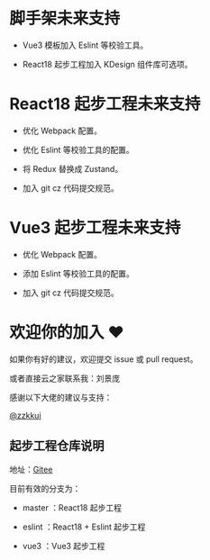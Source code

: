  # 脚手架未来支持

- Vue3 模板加入 Eslint 等校验工具。

- React18 起步工程加入 KDesign 组件库可选项。

# React18 起步工程未来支持

- 优化 Webpack 配置。

- 优化 Eslint 等校验工具的配置。

- 将 Redux 替换成 Zustand。

- 加入 git cz 代码提交规范。

# Vue3 起步工程未来支持

- 优化 Webpack 配置。

- 添加 Eslint 等校验工具的配置。

- 加入 git cz 代码提交规范。

# 欢迎你的加入 ❤️

如果你有好的建议，欢迎提交 issue 或 pull request。

或者直接云之家联系我：刘景庞

感谢以下大佬的建议与支持：

[@zzkkui](https://gitee.com/Quintus-Peng)

## 起步工程仓库说明

地址：[Gitee](https://gitee.com/pangzong/kingdee-cosmic)

目前有效的分支为：

- master ：React18 起步工程

- eslint ：React18 + Eslint 起步工程

- vue3 ：Vue3 起步工程
